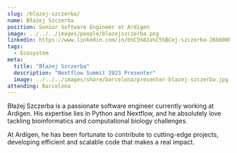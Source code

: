 ```yaml
---
slug: /blazej-szczerba/
name: Błażej Szczerba
position: Senior Software Engineer at Ardigen
image: ../../../images/people/blazejszczerba.png
linkedin: https://www.linkedin.com/in/b%C5%82a%C5%BCej-szczerba-26b600b/
tags:
  - Ecosystem
meta:
  title: "Błażej Szczerba"
  description: "Nextflow Summit 2023 Presenter"
  image: ../../../images/share/barcelona/presenter-blazej-szczerba.jpg
attending: Barcelona
---
```


Błażej Szczerba is a passionate software engineer currently working at Ardigen. His expertise lies in Python and Nextflow, and he absolutely love tackling bioinformatics and computational biology challenges.

At Ardigen, he has been fortunate to contribute to cutting-edge projects, developing efficient and scalable code that makes a real impact.
